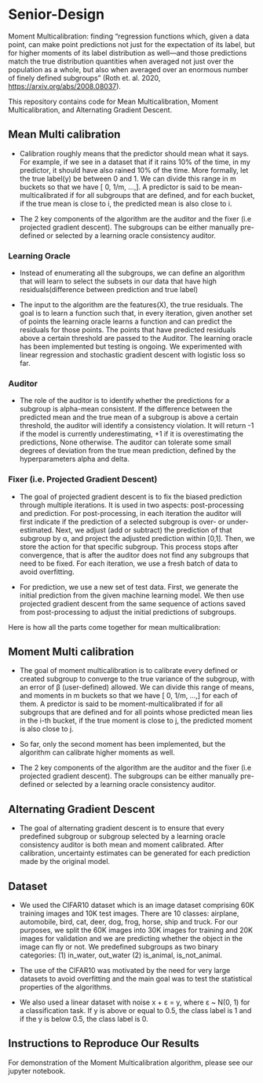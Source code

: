 # Senior-Design

Moment Multicalibration: finding “regression functions which, given a data point, can make point predictions not just for the expectation of its label, but for higher moments of its label distribution as well—and those predictions match the true distribution quantities when averaged not just over the population as a whole, but also when averaged over an enormous number of finely defined subgroups” (Roth et. al. 2020, https://arxiv.org/abs/2008.08037). 

This repository contains code for Mean Multicalibration, Moment Multicalibration, and Alternating Gradient Descent. 
## Mean Multi calibration
* Calibration roughly means that the predictor should mean what it says. For example, if we see in a dataset that if it rains 10% of the time, in my predictor, it should have also rained 10% of the time. More formally, let the true label(y) be between 0 and 1. We can divide this range in m buckets so that we have [ 0, 1/m, …,]. A predictor is said to be mean-multicalibrated if for all subgroups that are defined, and for each bucket, if the true mean is close to i, the predicted mean is also close to i.

* The 2 key components of the algorithm are the auditor and the fixer (i.e projected gradient descent). The subgroups can be either manually pre-defined or selected by a learning oracle consistency auditor. 

### Learning Oracle
* Instead of enumerating all the subgroups, we can define an algorithm that will learn to select the subsets in our data that have high residuals(difference between prediction and true label)
 
* The input to the algorithm are the features(X), the true residuals. The goal is to learn a function such that, in every iteration, given another set of points the learning oracle learns a function and can predict the residuals for those points. The points that have predicted residuals above a certain threshold are passed to the Auditor.
The learning oracle has been implemented but testing is ongoing. We experimented with linear regression and stochastic gradient descent with logistic loss so far.


### Auditor
* The role of the auditor is to identify whether the predictions for a subgroup is alpha-mean consistent. If the difference between the predicted mean and the true mean of a subgroup is above a certain threshold, the auditor will identify a consistency violation. It will return -1 if the model is currently underestimating, +1 if it is overestimating the predictions, None otherwise. The auditor can tolerate some small degrees of deviation from the true mean prediction, defined by the hyperparameters alpha and delta.


### Fixer (i.e. Projected Gradient Descent)
* The goal of projected gradient descent is to fix the biased prediction through multiple iterations. It is used in two aspects: post-processing and prediction. 
For post-processing, in each iteration the auditor will first indicate if the prediction of a selected subgroup is over- or under-estimated. Next, we adjust (add or subtract) the prediction of that subgroup by α, and project the adjusted prediction within [0,1]. Then, we store the action for that specific subgroup. This process stops after convergence, that is after the auditor does not find any subgroups that need to be fixed. For each iteration, we use a fresh batch of data to avoid overfitting.

* For prediction, we use a new set of test data. First, we generate the initial prediction from the given machine learning model. We then use projected gradient descent from the same sequence of actions saved from post-processing to adjust the initial predictions of subgroups.

Here is how all the parts come together for mean multicalibration:


## Moment Multi calibration 
* The goal of moment multicalibration is to calibrate every defined or created subgroup to converge to the true variance of the subgroup, with an error of β (user-defined) allowed. We can divide this range of means, and moments in m buckets so that we have [ 0, 1/m, …,] for each of them. A predictor is said to be moment-multicalibrated if for all subgroups that are defined and for all points whose predicted mean lies in the i-th bucket, if the true moment is close to j, the predicted moment is also close to j. 

* So far, only the second moment has been implemented, but the algorithm can calibrate higher moments as well. 

* The 2 key components of the algorithm are the auditor and the fixer (i.e projected gradient descent). The subgroups can be either manually pre-defined or selected by a learning oracle consistency auditor. 

## Alternating Gradient Descent 
* The goal of alternating gradient descent is to ensure that every predefined subgroup or subgroup selected by a learning oracle consistency auditor is both mean and moment calibrated. After calibration, uncertainty estimates can be generated for each prediction made by the original model.

## Dataset
* We used the CIFAR10 dataset which is an image dataset comprising 60K training images and 10K test images. There are 10 classes: airplane, automobile, bird, cat,  deer, dog, frog, horse, ship and truck. For our purposes, we split the 60K images into 30K images for training and 20K images for validation and we are predicting whether the object in the image can fly or not. We predefined subgroups as two binary categories: (1) in_water, out_water (2) is_animal, is_not_animal. 

* The use of the CIFAR10 was motivated by the need for very large datasets to avoid overfitting and the main goal was to test the statistical properties of the algorithms.

* We also used a linear dataset with noise x + ε = y, where ε ~ N(0, 1) for a classification task. If y is above or equal to 0.5, the class label is 1 and if the y is below 0.5, the class label is 0.

## Instructions to Reproduce Our Results
For demonstration of the Moment Multicalibration algorithm, please see our jupyter notebook.



